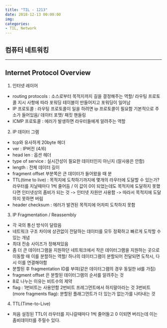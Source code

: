 ```yaml
---
title: "TIL - 1213"
date: 2018-12-13 00:00:00
img:
categories:
- TIL, Network
---
```


## 컴퓨터 네트워킹

----

## Internet Protocol Overview

1. 인터넷 레이어
- routing protocols : 소스로부터 목적지까지 길을 결정해주는 역할/ 라우팅 프로토콜 지시 사항에 따라 포워딩 테이블이 만들어지고 포워딩이 일어남
- IP 프로토콜 : 라우팅 프로토콜이 일을 하려면 ip 프로토콜이 필요함 기본적으로 주소가 들어있음/ 데이터 포맷/ 패킷 핸들링
- ICMP 프로토콜 : 에러가 발생하면 라우터들에게 알려주는 역할

2. IP 데이터 그램
- tcp와 유사하게 20byte 헤더
- ver : IP버전 (4/6)
- head len : 옵션 헤더
- type of service : 실시간성이 필요한 데이터인지 아닌지 (잘사용은 안함)
- length : 전체 데이터 길이
- fragment offset 부분쪽은 큰 데이터가 들어왔을 때 분
- TTL(time to live) : 목적지에 도착하기까지에 몇개의 라우터에 도달할 수 있는가? 라우터를 지날때마다 1씩 줄어듬 / 이 값이 0이 되었는데도 목적지에 도달하지 못했다면 인터넷상의 좀비가 되는 것 -> 인터넷 자원만 사용함 -> 따라서 목적지에 도달하지 못하면 버림
- header checksum : 에러가 발견된 목적지에 어차피 도착하지 못함

3. IP Fragmentation / Reassembly
- 각 국의 통신 방식이 달랐음
- 네트워크 구조 차이에 상관없이 전달하는 데이터를 모두 정확하고 빠르게 도착할 수 있는 개념
- 최대 전송 사이즈가 정해져있음
- 좀 더 큰 데이터그램을 지원하던 네트워크에서 작은 데이터그램을 지원하는 곳으로 이동할 때 이를 분할하는 역할/ 하나의 데이터그램이 분할되어 전달되면 도착시, 다시 이를 연결해야함
- 분할된 후 fragmentation ID를 부여(같은 데이터그램의 경우 동일한 id를 가짐)
- fragment offset 은 분할된 데이터그램의 순서를 알려주는 것
- 8로 나누는 이유는 비트수의 제약
- flag : 1번비트는 사용안함 2번비트 프레그먼트에서 하지말아라는 것 3번비트(more fragments flag): 분할된 플래그먼트가 더 있는가 없는가를 나타내는 것

4. TTL(Time-to-Live)
- 처음 설정된 TTL이 라우터를 지나갈때마다 1씩 줄어들고 0 이되면 버리는데 이는 좀비데이터를 주릴수 있다. 
